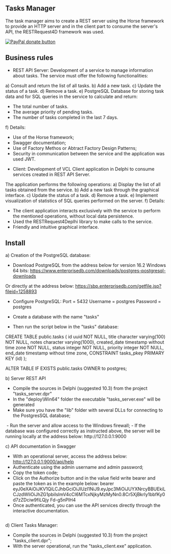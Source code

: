 ## Tasks Manager

The task manager aims to create a REST server using the Horse framework to provide an HTTP server and in the client part to consume the server's API, the RESTRequest4D framework was used.


[![PayPal donate button](https://user-images.githubusercontent.com/26885358/62580349-60bd8780-b87c-11e9-901e-425cf2a83671.png)](https://www.paypal.com/cgi-bin/webscr?cmd=_s-xclick&hosted_button_id=AW8TZ2QTDA7K8)

## Business rules

* REST API Server: Development of a service to manage information about tasks. The service must offer the following functionalities:

a) Consult and return the list of all tasks.
b) Add a new task.
c) Update the status of a task.
d) Remove a task.
e) PostgreSQL Database for storing task data and for SQL queries in the service to calculate and return:
- The total number of tasks.
- The average priority of pending tasks.
- The number of tasks completed in the last 7 days.

f) Details:
- Use of the Horse framework;
- Swagger documentation;
- Use of Factory Methos or Abtract Factory Design Patterns;
- Security in communication between the service and the application was used JWT.

* Client: Development of VCL Client application in Delphi to consume services created in REST API Server.

The application performs the following operations:
a) Display the list of all tasks obtained from the service.
b) Add a new task through the graphical interface.
c) Update the status of a task.
d) Remove a task.
e) Implement visualization of statistics of SQL queries performed on the server.
f) Details:
- The client application interacts exclusively with the service to perform the mentioned operations, without local data persistence.
- Used the RESTRequest4Deplhi library to make calls to the service.
- Friendly and intuitive graphical interface.

## Install

a) Creation of the PostgreSQL database:

- Download PostgreSQL from the address below for version 16.2 Windows 64 bits:
https://www.enterprisedb.com/downloads/postgres-postgresql-downloads

Or directly at the address below:
https://sbp.enterprisedb.com/getfile.jsp?fileid=1258893

- Configure PostgreSQL:
Port = 5432
Username = postgres
Password = postgres

- Create a database with the name "tasks"

- Then run the script below in the "tasks" database:

CREATE TABLE public.tasks
(
     id uuid NOT NULL,
     title character varying(100) NOT NULL,
     notes character varying(1000),
     created_date timestamp without time zone NOT NULL,
     status integer NOT NULL,
     priority integer NOT NULL,
     end_date timestamp without time zone,
     CONSTRAINT tasks_pkey PRIMARY KEY (id)
);

ALTER TABLE IF EXISTS public.tasks
     OWNER to postgres;
	
	
b) Server REST API

- Compile the sources in Delphi (suggested 10.3) from the project "tasks_server.dpr"
- In the "deploy\Win64" folder the executable "tasks_server.exe" will be generated
- Make sure you have the "lib" folder with several DLLs for connecting to the PostgresSQL database;
<IMAGE>
- Run the server and allow access to the Windows firewall;
- If the database was configured correctly as instructed above, the server will be running locally at the address below:
http://127.0.0.1:9000
<IMAGE>

c) API documentation in Swagger

- With an operational server, access the address below:
http://127.0.0.1:9000/api/help
- Authenticate using the admin username and admin password;
- Copy the token code;
- Click on the Authorize button and in the value field write bearer and paste the token as in the example below:
bearer eyJ0eXAiOiJKV1QiLCJhbGciOiJIUzI1NiJ9.eyJpc3MiOiJUYXNrcyBBUEkiLCJzdWIiOiJhZG1pbiIsImV4cCI6MTcxNjkyMzMyNn0.8Cr5XjBkrIy1bbfKy0d7zZDciw9fiLQjy Fd-g5nPIH4
- Once authenticated, you can use the API services directly through the interactive documentation.
<IMAGE>

d) Client Tasks Manager:

- Compile the sources in Delphi (suggested 10.3) from the project "tasks_client.dpr";
- With the server operational, run the "tasks_client.exe" application.

<IMAGE> 


